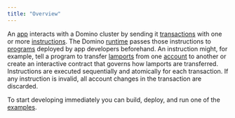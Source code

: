 ```yaml
---
title: "Overview"
---
```


An [app](terminology.md#app) interacts with a Domino cluster by sending it
[transactions](transactions.md) with one or more
[instructions](transactions.md#instructions). The Domino [runtime](runtime.md)
passes those instructions to [programs](terminology.md#program) deployed by app
developers beforehand. An instruction might, for example, tell a program to
transfer [lamports](terminology.md#lamport) from one [account](accounts.md) to
another or create an interactive contract that governs how lamports are
transferred. Instructions are executed sequentially and atomically for each
transaction. If any instruction is invalid, all account changes in the
transaction are discarded.

To start developing immediately you can build, deploy, and run one of the
[examples](developing/on-chain-programs/examples.md).
